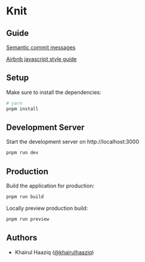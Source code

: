 # Knit

## Guide

[Semantic commit messages](https://gist.github.com/joshbuchea/6f47e86d2510bce28f8e7f42ae84c716)

[Airbnb javascript style guide](https://github.com/airbnb/javascript)

## Setup

Make sure to install the dependencies:

```bash
# yarn
pnpm install

```

## Development Server

Start the development server on http://localhost:3000

```bash
pnpm run dev
```

## Production

Build the application for production:

```bash
pnpm run build
```

Locally preview production build:

```bash
pnpm run preview
```

## Authors

- Khairul Haaziq ([@khairulhaaziq](https://twitter.com/khairulhaaziqq))
